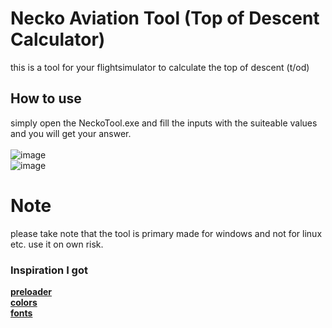 # Necko Aviation Tool (Top of Descent Calculator)
this is a tool for your flightsimulator to calculate the top of descent (t/od) 

## How to use 

simply open the NeckoTool.exe and fill the inputs with the suiteable values and you will get your answer.
<br>
<br>
![image](https://user-images.githubusercontent.com/69110466/128202629-7276e891-75fd-4905-9dc6-758f4d4e455c.png)
<br>![image](https://user-images.githubusercontent.com/69110466/128202925-b3f3edec-64d2-4b8b-a801-7af821dae205.png)


# Note
please take note that the tool is primary made for windows and not for linux etc. use it on own risk.

### Inspiration I got 
**[preloader](https://zhuanlan.zhihu.com/p/350607485)**
**<br>[colors](https://www.zhihu.com/question/33549908)**
**<br>[fonts](https://www.fonts.net.cn/articles-0-1.html)**

